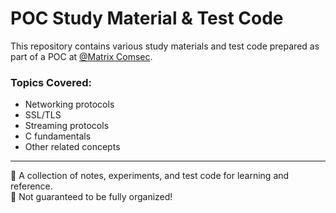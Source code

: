 # POC Study Material & Test Code

This repository contains various study materials and test code prepared as part of a POC at [@Matrix Comsec](https://www.matrixcomsec.com).  

### Topics Covered:
- Networking protocols  
- SSL/TLS  
- Streaming protocols  
- C fundamentals  
- Other related concepts  

---

📌 A collection of notes, experiments, and test code for learning and reference.  
🚀 Not guaranteed to be fully organized!  
